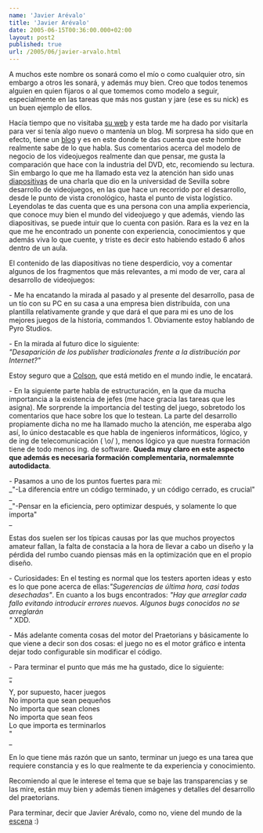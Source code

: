 ```yaml
---
name: 'Javier Arévalo'
title: 'Javier Arévalo'
date: 2005-06-15T00:36:00.000+02:00
layout: post2
published: true
url: /2005/06/javier-arvalo.html
---
```


A muchos este nombre os sonará como el mío o como cualquier otro, sin embargo a otros les sonará, y además muy bien. Creo que todos tenemos alguien en quien fijaros o al que tomemos como modelo a seguir, especialmente en las tareas que más nos gustan y jare (ese es su nick) es un buen ejemplo de ellos.  
  
Hacía tiempo que no visitaba [su web](http://www.iguanademos.com/Jare) y esta tarde me ha dado por visitarla para ver si tenía algo nuevo o mantenía un blog. Mi sorpresa ha sido que en efecto, tiene un [blog](http://www.iguanademos.com/Jare/jblog_main.php) y es en este donde te das cuenta que este hombre realmente sabe de lo que habla. Sus comentarios acerca del modelo de negocio de los videojuegos realmente dan que pensar, me gusta la comparación que hace con la industria del DVD, etc, recomiendo su lectura. Sin embargo lo que me ha llamado esta vez la atención han sido unas [diapositivas](http://www.iguanademos.com/Jare/docs/DesaGamesPpt.zip) de una charla que dio en la universidad de Sevilla sobre desarrollo de videojuegos, en las que hace un recorrido por el desarrollo, desde le punto de vista cronológico, hasta el punto de vista logístico. Leyendolas te das cuenta que es una persona con una amplia experiencia, que conoce muy bien el mundo del videojuego y que además, viendo las diapositivas, se puede intuir que lo cuenta con pasión. Rara es la vez en la que me he encontrado un ponente con experiencia, conocimientos y que además viva lo que cuente, y triste es decir esto habiendo estado 6 años dentro de un aula.  
  
El contenido de las diapositivas no tiene desperdicio, voy a comentar algunos de los fragmentos que más relevantes, a mi modo de ver, cara al desarrollo de videojuegos:  
  
\- Me ha encatando la mirada al pasado y al presente del desarrollo, pasa de un tío con su PC en su casa a una empresa bien distribuída, con una plantilla relativamente grande y que dará el que para mi es uno de los mejores juegos de la historia, commandos 1. Obviamente estoy hablando de Pyro Studios.  
  
\- En la mirada al futuro dice lo siguiente:  
_"Desaparición de los publisher tradicionales frente a la distribución por Internet?"_  
  
Estoy seguro que a [Colson](www.funmangames.com/indieness/), que está metido en el mundo indie, le encatará.  
  
\- En la siguiente parte habla de estructuración, en la que da mucha importancia a la existencia de jefes (me hace gracia las tareas que les asigna). Me sorprende la importancia del testing del juego, sobretodo los comentarios que hace sobre los que lo testean. La parte del desarrollo propiamente dicha no me ha llamado mucho la atención, me esperaba algo así, lo único destacable es que habla de ingenieros informáticos, lógico, y de ing de telecomunicación ( \\o/ ), menos lógico ya que nuestra formación tiene de todo menos ing. de software. **Queda muy claro en este aspecto que además es necesaria formación complementaria, normalemnte autodidacta**.  
  
\- Pasamos a uno de los puntos fuertes para mi:  
_"-La diferencia entre un código terminado, y un código cerrado, es crucial"  
_  
_"-Pensar en la eficiencia, pero optimizar después, y solamente lo que importa"  
_  
  
Estas dos suelen ser los típicas causas por las que muchos proyectos amateur fallan, la falta de constacia a la hora de llevar a cabo un diseño y la pérdida del rumbo cuando piensas más en la optimización que en el propio diseño.  
  
\- Curiosidades: En el testing es normal que los testers aporten ideas y esto es lo que pone acerca de ellas:_"Sugerencias de última hora, casi todas desechadas"_. En cuanto a los bugs encontrados: _"Hay que arreglar cada fallo evitando introducir errores nuevos. Algunos bugs conocidos no se arreglarán  
"_ XDD.  
  
\- Más adelante comenta cosas del motor del Praetorians y básicamente lo que viene a decir son dos cosas: el juego no es el motor gráfico e intenta dejar todo configurable sin modificar el código.  
  
\- Para terminar el punto que más me ha gustado, dice lo siguiente:  
_  
"  
Y, por supuesto, hacer juegos  
No importa que sean pequeños  
No importa que sean clones  
No importa que sean feos  
Lo que importa es terminarlos  
"  
_  
  
En lo que tiene más razón que un santo, terminar un juego es una tarea que requiere constancia y es lo que realmente te da experiencia y conocimiento.  
  
Recomiendo al que le interese el tema que se baje las transparencias y se las mire, están muy bien y además tienen imágenes y detalles del desarrollo del praetorians.  
  
Para terminar, decir que Javier Arévalo, como no, viene del mundo de la [escena](http://www.escena.org) :)